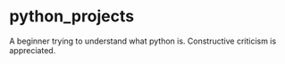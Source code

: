 # python_projects
A beginner trying to understand what python is. Constructive criticism is appreciated.
